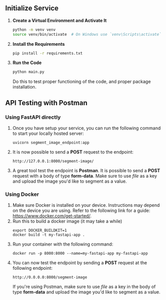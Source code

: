 ## Initialize Service

1. **Create a Virtual Environment and Activate It**

    ```bash
    python -m venv venv
    source venv/bin/activate  # On Windows use `venv\Scripts\activate`
    ```

2. **Install the Requirements**

    ```bash
    pip install -r requirements.txt
    ```

3. **Run the Code**

    ```bash
    python main.py
    ```
   Do this to test proper functioning of the code, and proper package installation.

## API Testing with Postman

### Using FastAPI directly

1. Once you have setup your service, you can run the following command to start your locally hosted server:
   ```commandline
   uvicorn segment_image_endpoint:app
   ```
2. It is now possible to send a **POST** request to the endpoint:
   ```commandline
   http://127.0.0.1:8000/segment-image/
   ```
3. A great tool test the endpoint is **Postman**. It is possible to send a **POST** request with a body of type **form-data**.
   Make sure to use *file* as a key and upload the image you'd like to segment as a value.

### Using Docker

1. Make sure Docker is installed on your device. Instructions may depend on the device you are using. Refer to the following link for a guide: https://www.docker.com/get-started/.
2. Run this to build a docker image (it may take a while)
   ```commandline
   export DOCKER_BUILDKIT=1                                                                                                                     
   docker build -t my-fastapi-app .
   ```
3. Run your container with the following command:
   ```commandline
   docker run -p 8000:8000 --name=my-fastapi-app my-fastapi-app
   ```
4. You can now test the endpoint by sending a **POST** request at the following endpoint:
   ```commandline
   http://0.0.0.0:8000/segment-image
   ```
   If you're using Postman, make sure to use *file* as a key in the body of type **form-data** and upload the image you'd like to segment as a value.



   


